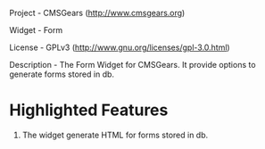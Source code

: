 Project 	- CMSGears (http://www.cmsgears.org)

Widget  	- Form

License 	- GPLv3 (http://www.gnu.org/licenses/gpl-3.0.html)

Description - The Form Widget for CMSGears. It provide options to generate forms stored in db.

Highlighted Features
=========================================
1. The widget generate HTML for forms stored in db.